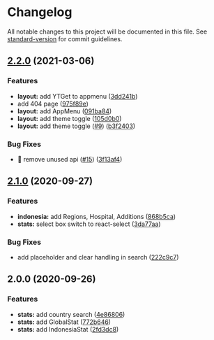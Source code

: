 # Changelog

All notable changes to this project will be documented in this file. See [standard-version](https://github.com/conventional-changelog/standard-version) for commit guidelines.

## [2.2.0](https://github.com/sozonome/covid-19-data/compare/v2.1.0...v2.2.0) (2021-03-06)


### Features

* **layout:** add YTGet to appmenu ([3dd241b](https://github.com/sozonome/covid-19-data/commit/3dd241bef33d7b6262bb42248b53d0b24fb1b9a4))
* add 404 page ([975f89e](https://github.com/sozonome/covid-19-data/commit/975f89e635dbbfa3e20b9d9178278a73aa487900))
* **layout:** add AppMenu ([091ba84](https://github.com/sozonome/covid-19-data/commit/091ba84b97534c70dee8da753aab162491db4007))
* **layout:** add theme toggle ([105d0b0](https://github.com/sozonome/covid-19-data/commit/105d0b0063938c27f0cae6d7e82414c8cb53a34b))
* **layout:** add theme toggle ([#9](https://github.com/sozonome/covid-19-data/issues/9)) ([b3f2403](https://github.com/sozonome/covid-19-data/commit/b3f24034f49cfcceb1f9d37f2489e0478bb17c03))


### Bug Fixes

* :bug: remove unused api ([#15](https://github.com/sozonome/covid-19-data/issues/15)) ([3f13af4](https://github.com/sozonome/covid-19-data/commit/3f13af41c24a592ab61b98cd7cd7328a6d8135ee))

## [2.1.0](https://github.com/sozonome/covid-19-data/compare/v2.0.0...v2.1.0) (2020-09-27)


### Features

* **indonesia:** add Regions, Hospital, Additions ([868b5ca](https://github.com/gatsbyjs/gatsby-starter-default/commit/868b5ca7006c6c74d6373af4571ef8e1a58fdd93))
* **stats:** select box switch to react-select ([3da77aa](https://github.com/gatsbyjs/gatsby-starter-default/commit/3da77aaa3635ceacf41a82c2fb1b28a067bc1093))


### Bug Fixes

* add placeholder and clear handling in search ([222c9c7](https://github.com/gatsbyjs/gatsby-starter-default/commit/222c9c7cc672aac5214ac3003985faa1f25cacc8))

## 2.0.0 (2020-09-26)


### Features

* **stats:** add country search ([4e86806](https://github.com/gatsbyjs/gatsby-starter-default/commit/4e86806f54dfd6cd323f15c387872750e251334f))
* **stats:** add GlobalStat ([772b646](https://github.com/gatsbyjs/gatsby-starter-default/commit/772b64663bfa5b723b9f1173a3cd011517e5841d))
* **stats:** add IndonesiaStat ([2fd3dc8](https://github.com/gatsbyjs/gatsby-starter-default/commit/2fd3dc8b346b162b208fd02c68c8a4eab8648100))
